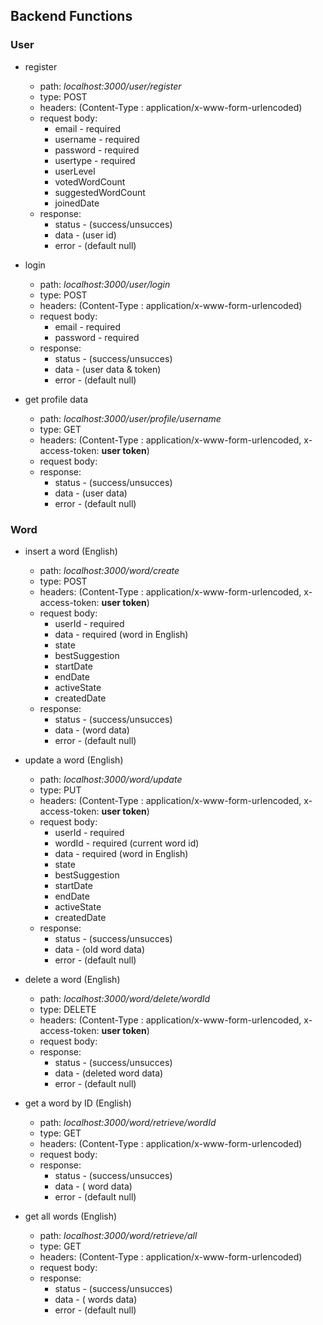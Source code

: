 ## Backend Functions
### User

- register
  - path: *localhost:3000/user/register*
  - type: POST
  - headers: (Content-Type : application/x-www-form-urlencoded)
  - request body:
    - email - required
    - username - required
    - password - required
    - usertype - required
    - userLevel
    - votedWordCount
    - suggestedWordCount
    - joinedDate
  - response:
      - status - (success/unsucces)
      - data - (user id)
      - error - (default null)

- login
  - path: *localhost:3000/user/login*
  - type: POST
  - headers: (Content-Type : application/x-www-form-urlencoded)
  - request body:
    - email - required
    - password - required
  - response:
      - status - (success/unsucces)
      - data - (user data & token)
      - error - (default null)

- get profile data
  - path: *localhost:3000/user/profile/username*
  - type: GET
  - headers: (Content-Type : application/x-www-form-urlencoded, x-access-token: **user token**)
  - request body:
  - response:
      - status - (success/unsucces)
      - data - (user data)
      - error - (default null)

### Word

- insert a word (English)
  - path: *localhost:3000/word/create*
  - type: POST
  - headers: (Content-Type : application/x-www-form-urlencoded, x-access-token: **user token**)
  - request body:
    - userId - required
    - data - required (word in English)
    - state
    - bestSuggestion
    - startDate
    - endDate
    - activeState
    - createdDate
  - response:
      - status - (success/unsucces)
      - data - (word data)
      - error - (default null)

- update a word (English)
  - path: *localhost:3000/word/update*
  - type: PUT
  - headers: (Content-Type : application/x-www-form-urlencoded, x-access-token: **user token**)
  - request body:
    - userId - required
    - wordId - required (current word id)
    - data - required (word in English)
    - state
    - bestSuggestion
    - startDate
    - endDate
    - activeState
    - createdDate
  - response:
      - status - (success/unsucces)
      - data - (old word data)
      - error - (default null)

- delete a word (English)
  - path: *localhost:3000/word/delete/wordId*
  - type: DELETE
  - headers: (Content-Type : application/x-www-form-urlencoded, x-access-token: **user token**)
  - request body:
  - response:
      - status - (success/unsucces)
      - data - (deleted word data)
      - error - (default null)

- get a word by ID (English)
  - path: *localhost:3000/word/retrieve/wordId*
  - type: GET
  - headers: (Content-Type : application/x-www-form-urlencoded)
  - request body:
  - response:
      - status - (success/unsucces)
      - data - ( word data)
      - error - (default null)

- get all words (English)
  - path: *localhost:3000/word/retrieve/all*
  - type: GET
  - headers: (Content-Type : application/x-www-form-urlencoded)
  - request body:
  - response:
      - status - (success/unsucces)
      - data - ( words data)
      - error - (default null)